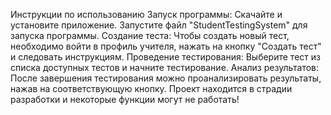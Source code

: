 Инструкции по использованию
Запуск программы:
Скачайте и установите приложение.
Запустите файл "StudentTestingSystem" для запуска программы.
Создание теста:
Чтобы создать новый тест, необходимо войти в профиль учителя, нажать на кнопку "Создать тест" и следовать инструкциям.
Проведение тестирования:
Выберите тест из списка доступных тестов и начните тестирование.
Анализ результатов:
После завершения тестирования можно проанализировать результаты, нажав на соответствующую кнопку.
Проект находится в страдии разработки и некоторые функции могут не работать!
